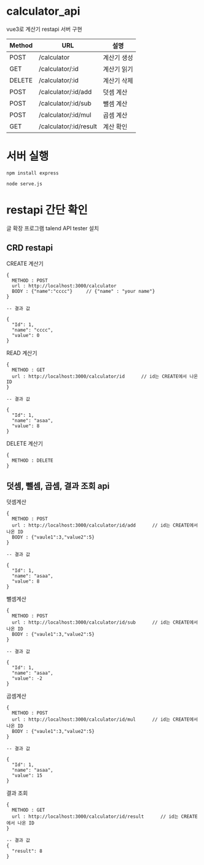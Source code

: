 # calculator_api
vue3로 계산기 restapi 서버 구현

|Method|URL|설명|
|------|---|---|
|POST|/calculator|계산기 생성|
|GET|/calculator/:id|계산기 읽기|
|DELETE|/calculator/:id|계산기 삭제|
|POST|/calculator/:id/add|덧셈 계산|
|POST|/calculator/:id/sub|뺄셈 계산|
|POST|/calculator/:id/mul|곱셈 계산|
|GET|/calculator/:id/result|계산 확인|

# 서버 실행
```
npm install express

node serve.js
```

# restapi 간단 확인
글 확장 프로그램 talend API tester 설치 

## CRD restapi
  
CREATE 계산기
```
{
  METHOD : POST
  url : http://localhost:3000/calculator
  BODY : {"name":"cccc"}     // {"name" : "your name"}
}

-- 결과 값

{
  "Id": 1,
  "name": "cccc",
  "value": 0
}
```

READ 계산기
```
{
  METHOD : GET
  url : http://localhost:3000/calculator/id      // id는 CREATE에서 나온 ID
}

-- 결과 값

{
  "Id": 1,
  "name": "asaa",
  "value": 8
}
```

DELETE 계산기
```
{
  METHOD : DELETE
}
```
## 덧셈, 뺄셈, 곱셈, 결과 조회 api

덧셈계산
```
{
  METHOD : POST
  url : http://localhost:3000/calculator/id/add      // id는 CREATE에서 나온 ID
  BODY : {"vaule1":3,"value2":5}
}

-- 결과 값

{
  "Id": 1,
  "name": "asaa",
  "value": 8
}
```

뺄셈계산
```
{
  METHOD : POST
  url : http://localhost:3000/calculator/id/sub      // id는 CREATE에서 나온 ID
  BODY : {"vaule1":3,"value2":5}
}

-- 결과 값

{
  "Id": 1,
  "name": "asaa",
  "value": -2
}
```

곱셈계산
```
{
  METHOD : POST
  url : http://localhost:3000/calculator/id/mul      // id는 CREATE에서 나온 ID
  BODY : {"vaule1":3,"value2":5}
}

-- 결과 값

{
  "Id": 1,
  "name": "asaa",
  "value": 15
}
```

결과 조회
```
{
  METHOD : GET
  url : http://localhost:3000/calculator/id/result      // id는 CREATE에서 나온 ID
}

-- 결과 값
{
  "result": 8
}
```
